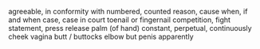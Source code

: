 agreeable, in conformity with
numbered, counted
reason, cause
when, if and when
case, case in court
toenail or fingernail
competition, fight
statement, press release
palm (of hand)
constant, perpetual, continuously
cheek
vagina
butt / buttocks
elbow
but
penis
apparently
